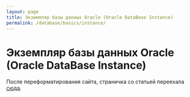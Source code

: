 ```yaml
---
layout: page
title: Экземпляр базы данных Oracle (Oracle DataBase Instance)
permalink: /database/basics/instance/
---
```


# Экземпляр базы данных Oracle (Oracle DataBase Instance)

После переформатирования сайта, страничка со статьей переехала  <a href="/docs/architecture/instance/">сюда</a>.
